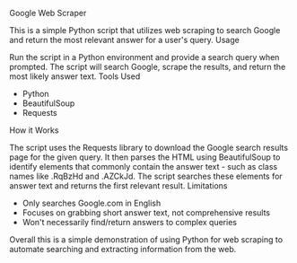 Google Web Scraper

This is a simple Python script that utilizes web scraping to search Google and return the most relevant answer for a user's query.
Usage

Run the script in a Python environment and provide a search query when prompted. The script will search Google, scrape the results, and return the most likely answer text.
Tools Used

   * Python
   * BeautifulSoup
   * Requests

How it Works

The script uses the Requests library to download the Google search results page for the given query. It then parses the HTML using BeautifulSoup to identify elements that commonly contain the answer text - such as class names like .RqBzHd and .AZCkJd. The script searches these elements for answer text and returns the first relevant result.
Limitations

   * Only searches Google.com in English
   * Focuses on grabbing short answer text, not comprehensive results
   * Won't necessarily find/return answers to complex queries

Overall this is a simple demonstration of using Python for web scraping to automate searching and extracting information from the web.
